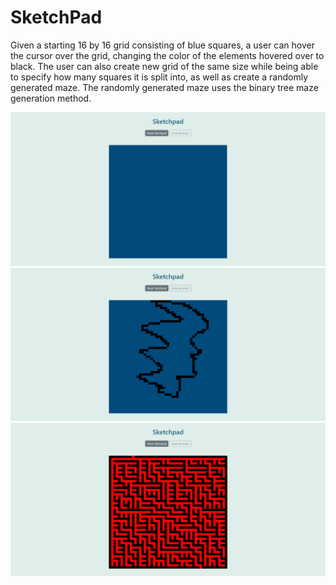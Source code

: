 # SketchPad

Given a starting 16 by 16 grid consisting of blue squares, a user can hover the cursor over the grid, changing the color of the elements hovered over to black. 
The user can also create new grid of the same size while being able to specify how many squares it is split into, as well as create a randomly generated maze. The 
randomly generated maze uses the binary tree maze generation method.

![alt text](https://raw.githubusercontent.com/aleb88/SketchPad/main/preview.png)
![alt text](https://raw.githubusercontent.com/aleb88/SketchPad/main/preview2.png)
![alt text](https://raw.githubusercontent.com/aleb88/SketchPad/main/preview3.png)